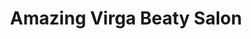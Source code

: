 ---
title: "Amazing Virga Beaty Salon"
url: /tandag-city/amazing-virga-beaty-salon/
shop: Kosmetik
---